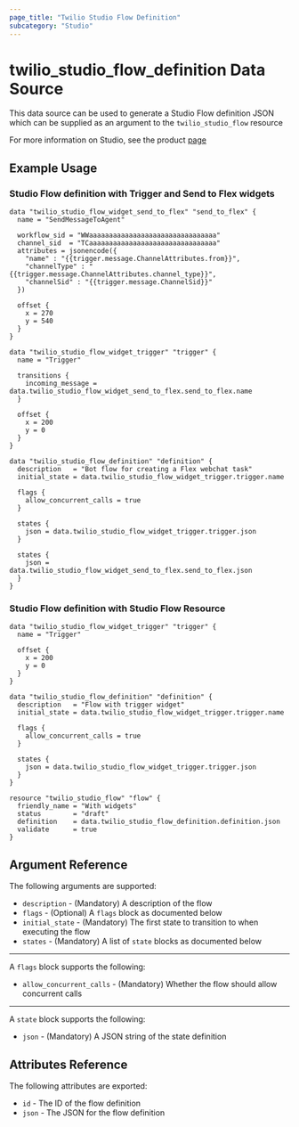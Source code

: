 ```yaml
---
page_title: "Twilio Studio Flow Definition"
subcategory: "Studio"
---
```


# twilio_studio_flow_definition Data Source

This data source can be used to generate a Studio Flow definition JSON which can be supplied as an argument to the `twilio_studio_flow` resource

For more information on Studio, see the product [page](https://www.twilio.com/studio)

## Example Usage

### Studio Flow definition with Trigger and Send to Flex widgets

```hcl
data "twilio_studio_flow_widget_send_to_flex" "send_to_flex" {
  name = "SendMessageToAgent"

  workflow_sid = "WWaaaaaaaaaaaaaaaaaaaaaaaaaaaaaaaa"
  channel_sid  = "TCaaaaaaaaaaaaaaaaaaaaaaaaaaaaaaaa"
  attributes = jsonencode({
    "name" : "{{trigger.message.ChannelAttributes.from}}",
    "channelType" : "{{trigger.message.ChannelAttributes.channel_type}}",
    "channelSid" : "{{trigger.message.ChannelSid}}"
  })

  offset {
    x = 270
    y = 540
  }
}

data "twilio_studio_flow_widget_trigger" "trigger" {
  name = "Trigger"

  transitions {
    incoming_message = data.twilio_studio_flow_widget_send_to_flex.send_to_flex.name
  }

  offset {
    x = 200
    y = 0
  }
}

data "twilio_studio_flow_definition" "definition" {
  description   = "Bot flow for creating a Flex webchat task"
  initial_state = data.twilio_studio_flow_widget_trigger.trigger.name

  flags {
    allow_concurrent_calls = true
  }

  states {
    json = data.twilio_studio_flow_widget_trigger.trigger.json
  }

  states {
    json = data.twilio_studio_flow_widget_send_to_flex.send_to_flex.json
  }
}
```

### Studio Flow definition with Studio Flow Resource

```hcl
data "twilio_studio_flow_widget_trigger" "trigger" {
  name = "Trigger"

  offset {
    x = 200
    y = 0
  }
}

data "twilio_studio_flow_definition" "definition" {
  description   = "Flow with trigger widget"
  initial_state = data.twilio_studio_flow_widget_trigger.trigger.name

  flags {
    allow_concurrent_calls = true
  }

  states {
    json = data.twilio_studio_flow_widget_trigger.trigger.json
  }
}

resource "twilio_studio_flow" "flow" {
  friendly_name = "With widgets"
  status        = "draft"
  definition    = data.twilio_studio_flow_definition.definition.json
  validate      = true
}
```

## Argument Reference

The following arguments are supported:

- `description` - (Mandatory) A description of the flow
- `flags` - (Optional) A `flags` block as documented below
- `initial_state` - (Mandatory) The first state to transition to when executing the flow
- `states` - (Mandatory) A list of `state` blocks as documented below

---

A `flags` block supports the following:

- `allow_concurrent_calls` - (Mandatory) Whether the flow should allow concurrent calls

---

A `state` block supports the following:

- `json` - (Mandatory) A JSON string of the state definition

## Attributes Reference

The following attributes are exported:

- `id` - The ID of the flow definition
- `json` - The JSON for the flow definition
